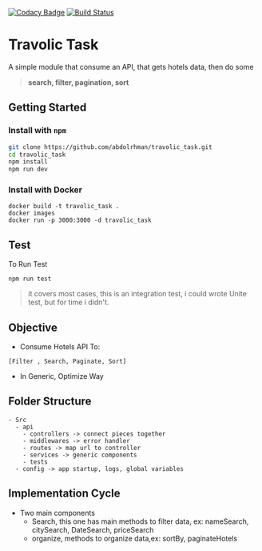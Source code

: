 [![Codacy Badge](https://api.codacy.com/project/badge/Grade/05523e3986724519b5a479d4ccac75c6)](https://www.codacy.com/manual/abdolrhman/travolic_task?utm_source=github.com&utm_medium=referral&utm_content=abdolrhman/travolic_task&utm_campaign=Badge_Grade)
[![Build Status](https://travis-ci.org/abdolrhman/travolic_task.svg?branch=master)](https://travis-ci.org/abdolrhman/travolic_task)

# Travolic Task

A simple module that consume an API, that gets hotels data,
then do some <br>

> <b>search, filter, pagination, sort</b>

## Getting Started

### Install with `npm`
```sh
git clone https://github.com/abdolrhman/travolic_task.git
cd travolic_task
npm install
npm run dev
```

### Install with Docker
```shell script
docker build -t travolic_task .
docker images
docker run -p 3000:3000 -d travolic_task
```

## Test
To Run Test
```shell script
npm run test
```

> it covers most cases, this is an integration test, i could wrote Unite test, but for time i didn't.

## Objective

- Consume Hotels API To:
```shell script
[Filter , Search, Paginate, Sort]
```
- In Generic, Optimize Way
## Folder Structure

    - Src
      - api
        - controllers -> connect pieces together
        - middlewares -> error handler
        - routes -> map url to controller
        - services -> generic components
        - tests
      - config -> app startup, logs, global variables

## Implementation Cycle

- Two main components
  *   Search, this one has main methods to filter data, ex: nameSearch, citySearch, DateSearch, priceSearch
  *   organize, methods to organize data,ex: sortBy, paginateHotels
